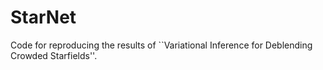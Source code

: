 StarNet
========
Code for reproducing the results of ``Variational Inference for Deblending Crowded Starfields''.
